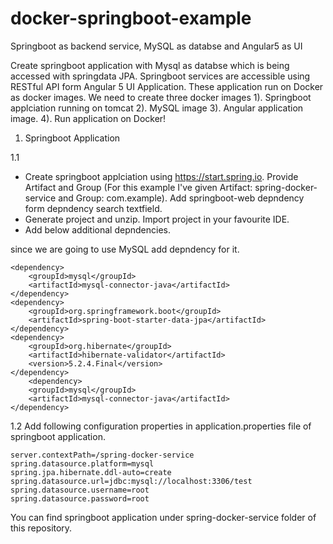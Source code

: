 # docker-springboot-example
Springboot as backend service, MySQL as databse and Angular5 as UI 


Create springboot application with Mysql as databse which is being accessed with springdata JPA. Springboot services are accessible using RESTful API form Angular 5 UI Application. These application run on Docker as docker images. We need to create three docker images 
1). Springboot applciation running on tomcat 
2). MySQL image
3). Angular application image.
4). Run application on Docker!


1. Springboot Application

1.1
- Create springboot applciation using https://start.spring.io. Provide Artifact and Group (For this example I've given Artifact: spring-docker-service and Group: com.example). Add springboot-web depndency form depndency search textfield. 
- Generate project and unzip. Import project in your favourite IDE.
- Add below additional depndencies.

since we are going to use MySQL add depndency for it.

    <dependency>
        <groupId>mysql</groupId>
        <artifactId>mysql-connector-java</artifactId>
    </dependency>
    <dependency>
        <groupId>org.springframework.boot</groupId>
        <artifactId>spring-boot-starter-data-jpa</artifactId>
    </dependency> 
    <dependency>
        <groupId>org.hibernate</groupId>
        <artifactId>hibernate-validator</artifactId>
        <version>5.2.4.Final</version>
    </dependency>
        <dependency>
        <groupId>mysql</groupId>
        <artifactId>mysql-connector-java</artifactId>
    </dependency>
    
    
1.2 Add following configuration properties in application.properties file of springboot application.

    server.contextPath=/spring-docker-service
    spring.datasource.platform=mysql 
    spring.jpa.hibernate.ddl-auto=create
    spring.datasource.url=jdbc:mysql://localhost:3306/test
    spring.datasource.username=root
    spring.datasource.password=root
    
 You can find springboot application under spring-docker-service folder of this repository.
 
 

